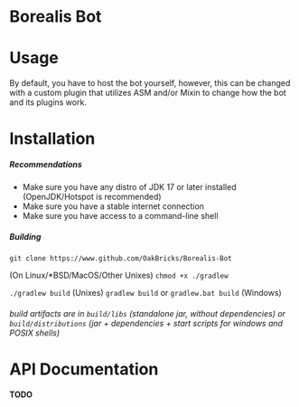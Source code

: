 # Borealis Bot

# Usage
By default, you have to host the bot yourself, however, this can be changed with a custom plugin that utilizes ASM and/or Mixin to change how the bot and its plugins work.

# Installation
##### Recommendations
- Make sure you have any distro of JDK 17 or later installed (OpenJDK/Hotspot is recommended)
- Make sure you have a stable internet connection
- Make sure you have access to a command-line shell

##### Building
`git clone https://www.github.com/OakBricks/Borealis-Bot`

(On Linux/*BSD/MacOS/Other Unixes)
`chmod +x ./gradlew`

`./gradlew build` (Unixes)
`gradlew build` or `gradlew.bat build` (Windows)

###### *build artifacts are in `build/libs` (standalone jar, without dependencies) or `build/distributions` (jar + dependencies + start scripts for windows and POSIX shells)*

# API Documentation
**TODO**